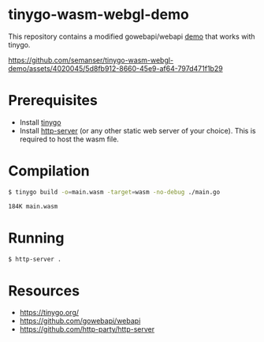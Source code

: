 # tinygo-wasm-webgl-demo

This repository contains a modified gowebapi/webapi [demo](https://github.com/gowebapi/webapi/blob/41cedfc27a0bd35c1220dd0fe4b4c4505c33b0ea/graphics/webgl/example_cube_test.go) that works with tinygo.

https://github.com/semanser/tinygo-wasm-webgl-demo/assets/4020045/5d8fb912-8660-45e9-af64-797d471f1b29

# Prerequisites
- Install [tinygo](https://tinygo.org/)
- Install [http-server](https://github.com/http-party/http-server) (or any other static web server of your choice). This is required to host the wasm file.

# Compilation
```bash
$ tinygo build -o=main.wasm -target=wasm -no-debug ./main.go

184K main.wasm
```

# Running
```bash
$ http-server .
```

# Resources
- https://tinygo.org/ 
- https://github.com/gowebapi/webapi
- https://github.com/http-party/http-server
